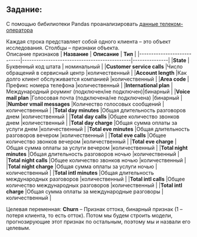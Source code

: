 ## Задание:
С помощью бибилиотеки Pandas проанализировать [данные телеком-оператора](https://github.com/AlfiyaNuri/projects2021/blob/main/m1/telecom_churn.csv)

Каждая строка представляет собой одного клиента – это объект исследования. Столбцы – признаки объекта.  
Описание признаков
|        **Название**        |                 **Описание**                 |    **Тип**    |
|----------------------------|----------------------------------------------|---------------|
|**State**                   |Буквенный код штата                           | номинальный   |
|**Customer service calls**  |Число обращений в сервисный центр             |количественный |
|**Account length**          |Как долго клиент обслуживается компанией      |количественный |
|**Area code**               |Префикс номера телефона                       |количественный |
|**International plan**      |Международный роуминг (подключен/не подключен)|бинарный       |
|**Voice mail plan**         |Голосовая почта (подключена/не подключена)    |бинарный       |
|**Number vmail messages**   |Количество голосовых сообщений                |количественный |
|**Total day minutes**       |Общая длительность разговоров днем            |количественный |
|**Total day calls**         |Общее количество звонков днем                 |количественный |
|**Total day charge**        |Общая сумма оплаты за услуги днем             |количественный |
|**Total eve minutes**       |Общая длительность разговоров вечером         |количественный |
|**Total eve calls**         |Общее количество звонков вечером              |количественный |
|**Total eve charge**        |Общая сумма оплаты за услуги вечером          |количественный |
|**Total night minutes**     |Общая длительность разговоров ночью           |количественный |
|**Total night calls**       |Общее количество звонков ночью                |количественный |
|**Total night charge**      |Общая сумма оплаты за услуги ночью            |количественный |
|**Total intl minutes**      |Общая длительность международных разговоров   |количественный |
|**Total intl calls**        |Общее количество международных разговоров     |количественный |
|**Total intl charge**       |Общая сумма оплаты за международные разговоры |количественный |

Целевая переменная: **Churn** – Признак оттока, бинарный признак (1 – потеря клиента, то есть отток). Потом мы будем строить модели, прогнозирующие этот признак по остальным, поэтому мы и назвали его целевым.
